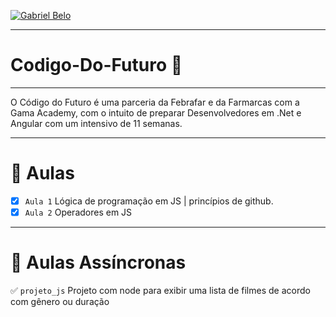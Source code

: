 <p align="left">
  <a href="https://www.linkedin.com/in/gabriel-b-218975121/">
    <img alt="Gabriel Belo" src="https://img.shields.io/badge/-Gabriel Belo-682998?style=flat&logo=Linkedin&logoColor=white" />
  </a>
</p>

---

# Codigo-Do-Futuro 🚀

---

O Código do Futuro é uma parceria da Febrafar e da Farmarcas com a Gama Academy, com o intuito de preparar Desenvolvedores em .Net e Angular com um intensivo de 11 semanas.

---

# :bookmark_tabs: Aulas

- [x] `Aula 1` Lógica de programação em JS | princípios de github.
- [x] `Aula 2` Operadores em JS

---

#  :open_book: Aulas Assíncronas

:white_check_mark: `projeto_js` Projeto com node para exibir uma lista de filmes de acordo com gênero ou duração